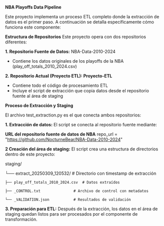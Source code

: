 **NBA Playoffs Data Pipeline**

Este proyecto implementa un proceso ETL completo donde la extracción de datos es el primer paso. A continuación se detalla específicamente cómo funciona este componente:

**Estructura de Repositorios**
Este proyecto opera con dos repositorios diferentes:

**1. Repositorio Fuente de Datos:** NBA-Data-2010-2024
- Contiene los datos originales de los playoffs de la NBA (play_off_totals_2010_2024.csv)


**2. Repositorio Actual (Proyecto ETL): Proyecto-ETL**

- Contiene todo el código de procesamiento ETL
- Incluye el script de extracción que copia datos desde el repositorio fuente al área de staging

**Proceso de Extracción y Staging**

El archivo test_extraction.py es el que conecta ambos repositorios:

**1. Extracción de datos:** El script se conecta al repositorio fuente mediante: 

**URL del repositorio fuente de datos de NBA**
repo_url = "https://github.com/NocturneBear/NBA-Data-2010-2024"

**2 Creación del área de staging:** El script crea una estructura de directorios dentro de este proyecto:

staging/

└── extract_20250309_120532/      # Directorio con timestamp de extracción

    ├── play_off_totals_2010_2024.csv  # Datos extraídos
    
    ├── _CONTROL.txt               # Archivo de control con metadatos
    
    └── _VALIDATION.json           # Resultados de validación
    
**3. Preparación para ETL:** Después de la extracción, los datos en el área de staging quedan listos para ser procesados por el componente de transformación.
